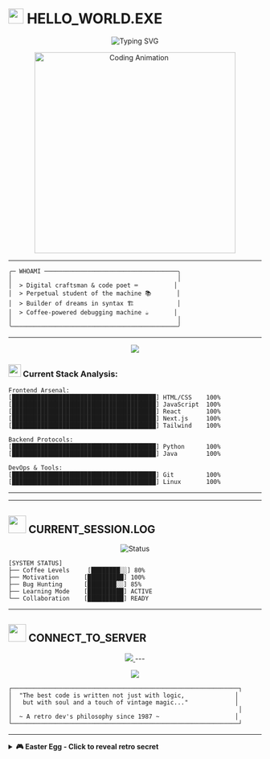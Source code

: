 # <img src="https://media.giphy.com/media/hvRJCLFzcasrR4ia7z/giphy.gif" width="30px"/> HELLO_WORLD.EXE

<p align="center">
  <img src="https://readme-typing-svg.herokuapp.com?font=JetBrains+Mono&size=24&pause=1000&color=00FF41&background=000000&center=true&vCenter=true&width=600&height=100&lines=Welcome+to+my+digital+realm...;Crafting+code+since+forever...;Building+dreams+in+silicon...;%3E+Status%3A+Always+learning..." alt="Typing SVG" />
</p>

<p align="center">
  <img src="https://media.giphy.com/media/L1R1tvI9svkIWwpVYr/giphy.gif" width="400" alt="Coding Animation"/>
</p>

---


```ascii
╭─ WHOAMI ─────────────────────────────────────╮
│                                              │
│  > Digital craftsman & code poet ⌨️          │
│  > Perpetual student of the machine 📚       │ 
│  > Builder of dreams in syntax 🏗️            │
│  > Coffee-powered debugging machine ☕       │
│                                              │
╰──────────────────────────────────────────────╯
```


---


<p align="center">
  <img src="https://skillicons.dev/icons?i=html,css,js,react,nextjs,tailwind,python,java,git,linux&theme=dark" />
</p>

### <img src="https://media.giphy.com/media/VgCDAzcKvsR6OM0uWg/giphy.gif" width="25px"/> Current Stack Analysis:


```ascii
Frontend Arsenal:
[████████████████████████████████████████] HTML/CSS    100%
[████████████████████████████████████████] JavaScript  100%  
[████████████████████████████████████████] React       100%
[████████████████████████████████████████] Next.js     100%
[████████████████████████████████████████] Tailwind    100%

Backend Protocols:
[████████████████████████████████████████] Python      100%
[████████████████████████████████████████] Java        100%

DevOps & Tools:
[████████████████████████████████████████] Git         100%
[████████████████████████████████████████] Linux       100%
```

---



---

## <img src="https://media.giphy.com/media/M9gbBd9nbDrOTu1Mqx/giphy.gif" width="35px"/> CURRENT_SESSION.LOG

<p align="center">
  <img src="https://readme-typing-svg.herokuapp.com?font=JetBrains+Mono&size=16&pause=1000&color=00FF41&background=00000000&center=true&vCenter=true&width=500&lines=%3E+Initializing+creative+mode...;%3E+Loading+infinite+curiosity...;%3E+Compiling+dreams+into+reality...;%3E+Ready+for+collaboration!" alt="Status" />
</p>

```ascii
[SYSTEM STATUS]
├── Coffee Levels     [████████░░] 80%
├── Motivation       [██████████] 100% 
├── Bug Hunting      [████████░░] 85%
├── Learning Mode    [██████████] ACTIVE
└── Collaboration    [██████████] READY
```

---

## <img src="https://media.giphy.com/media/LmNwrBhejkK9EFP504/giphy.gif" width="35px"/> CONNECT_TO_SERVER

<p align="center">
  <a href="https://www.linkedin.com/in/nathaniel-ledesma-4547a2283/">
    <img src="https://img.shields.io/badge/-LinkedIn-0077B5?style=for-the-badge&logo=linkedin&logoColor=white&labelColor=0d1117" />
  </a>
---

<p align="center">
  <img src="https://capsule-render.vercel.app/api?type=waving&color=gradient&customColorList=0,2,2,5,30&height=100&section=footer&text=KEEP%20CODING%20%7C%20STAY%20CURIOUS%20%7C%20VINTAGE%20VIBES&fontSize=16&fontColor=00ff41&animation=twinkling&fontAlignY=75" />
</p>

```ascii
┌───────────────────────────────────────────────────────────────┐
│  "The best code is written not just with logic,              │
│   but with soul and a touch of vintage magic..."             │
│                                                               │
│  ~ A retro dev's philosophy since 1987 ~                     │
└───────────────────────────────────────────────────────────────┘
```

---

<details>
<summary><b>🎮 Easter Egg - Click to reveal retro secret</b></summary>
<br>

```ascii
  ████████╗██╗  ██╗ █████╗ ███╗   ██╗██╗  ██╗███████╗
  ╚══██╔══╝██║  ██║██╔══██╗████╗  ██║██║ ██╔╝██╔════╝
     ██║   ███████║███████║██╔██╗ ██║█████╔╝ ███████╗
     ██║   ██╔══██║██╔══██║██║╚██╗██║██╔═██╗ ╚════██║
     ██║   ██║  ██║██║  ██║██║ ╚████║██║  ██╗███████║
     ╚═╝   ╚═╝  ╚═╝╚═╝  ╚═╝╚═╝  ╚═══╝╚═╝  ╚═╝╚══════╝
     
     FOR VISITING MY DIGITAL REALM! 🚀
```

<p align="center">
  <img src="https://media.giphy.com/media/3ornka9rAaKRA2Rkac/giphy.gif" width="200" alt="Thank You"/>
</p>

</details>

